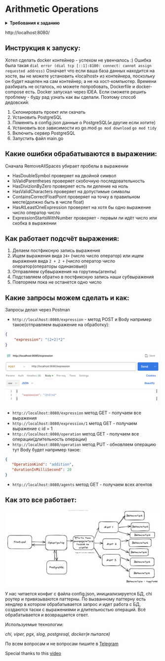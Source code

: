 # Arithmetic Operations


<details><summary><b>Требования к заданию</b></summary>

Пользователь хочет считать арифметические выражения. 
Он вводит строку `2 + 2 * 2` и хочет получить в ответ `6`. 
Но наши операции сложения и умножения (также деления и вычитания) выполняются **"очень-очень" долго**. 
Поэтому вариант, при котором пользователь делает http-запрос и получает в качетсве ответа результат, **невозможна**. 
Более того: вычисление каждой такой операции в нашей **"альтернативной реальности"** занимает **"гигантские"** вычислительные мощности. 
Соответственно, каждое действие мы должны уметь выполнять отдельно и масштабировать эту систему можем добавлением вычислительных мощностей в нашу систему в виде новых "**машин**". 
Поэтому пользователь, присылая выражение, получает в ответ идентификатор выражения и может с какой-то периодичностью уточнять у сервера "не посчиталость ли выражение"? 
Если выражение наконец будет вычислено - то он получит результат. 
Помните, что некоторые части арфиметического выражения можно вычислять **параллельно**.

## Front-end часть

### GUI, который можно представить как 4 страницы

1) Форма ввода арифметического выражения. Пользователь вводит арифметическое выражение и отправляет **POST** http-запрос с этим выражением на back-end. Примечание: Запросы должны быть **идемпотентными**. К запросам добавляется **уникальный идентификатор**. Если пользователь отправляет запрос с идентификатором, который уже отправлялся и был принят к обработке - ответ 200. Возможные варианты ответа:
    - _200_ - Выражение успешно принято, распаршено и принято к обработке
    - _400_ - Выражение невалидно
    - _500_ - Что-то не так на back-end. В качестве ответа нужно возвращать id принятного к выполнению выражения.
2) Страница со списком выражений в виде списка с выражениями. Каждая запись на странице содержит статус, выражение, дату его создания и дату заверщения вычисления. Страница получает данные GET http-запрсом с back-end-а
3) Страница со списком операций в виде пар: имя операции + время его выполнения (доступное для редактирования поле). Как уже оговаривалось в условии задачи, наши операции выполняются "как будто бы очень долго". Страница получает данные GET http-запрсом с back-end-а. Пользователь может настроить время выполения операции и сохранить изменения.
4) Страница со списком вычислительных можностей. Страница получает данные GET http-запросом с сервера в виде пар: имя вычислительного ресурса + выполняемая на нём операция.

### Требования:

1) Оркестратор может перезапускаться без потери состояния. Все выражения храним в СУБД.
2) Оркестратор должен отслеживать задачи, которые выполняются слишком долго (вычислитель тоже может уйти со связи) и делать их повторно доступными для вычислений.


## Back-end часть

### Состоит из 2 элементов:

- Сервер, который принимает арифметическое выражение, переводит его в набор последовательных задач и обеспечивает порядок их выполнения. Далее будем называть его оркестратором.
- Вычислитель, который может получить от оркестратора задачу, выполнить его и вернуть серверу результат. Далее будем называть его агентом.

### Оркестратор
Сервер, который имеет следующие endpoint-ы:

- Добавление вычисления арифметического выражения.
- Получение списка выражений со статусами.
- Получение значения выражения по его идентификатору.
- Получение списка доступных операций со временем их выполения.
- Получение задачи для выполения.
- Приём результата обработки данных.


### Агент
Демон, который получает выражение для вычисления с сервера, вычисляет его и отправляет на сервер результат выражения. При старте демон запускает несколько горутин, каждая из которых выступает в роли независимого вычислителя. Количество горутин регулируется переменной среды.


</details>


http://localhost:8080/
## Инструкция к запуску:
Хотел сделать docker контейнер - успехом не увенчалось :)
Ошибка была такая `dial error (dial tcp [::1]:8100: connect: cannot assign requested address)`
Означает что если ваша база данных находится на хосте, вы не можете установить «localhost» из контейнера, поскольку он будет нацелен на сам контейнер, а не на хост-компьютер.
Времени разбирать не осталось, но можете попробовать, Dockerfile и docker-compose есть. Docker запускал через IDEA. Если сможете решить проблему - буду рад узнать как вы сделали. Поэтому способ дедовский:
1. Склонировать проект или скачать 
2. Установить PostgreSQL
3. Поменять в config.json данные о PostgreSQL(и другие если хотите)
4. Установить все зависимости из go.mod `go mod download` `go mod tidy`
5. Включить сервер PostgreSQL
6. Запустить файл main.go

## Какие ошибки обрабатываются в выражении:

Сначала RemoveAllSpaces убирает пробелы в выражении
- HasDoubleSymbol проверяет на двойной символ
- IsValidParentheses проверяет скобочную последовательность
- HasDivizionByZero проверяет есть ли деление на ноль
- HasValidCharacters проверяет на допустимые символы
- ContainsCorrectFloatPoint проверяет на точку в правильном месте(должно быть в числе float)
- HasAtLeastOneExpression проверяет на хотя бы одно выражение число оператор число
- ExpressionStartsWithNumber проверяет - первым ли идёт число или скобка в выражении
## Как работает подсчёт выражения:

1. Делаем постфиксную запись выражения
2. Ищем выражения вида `24+` (число число оператор) или ищем выражения вида `2 + 2 +` (число оператор число оператор(операторы одинаковые))
3. Отправляем субвыражения на горутины(агенты)
4. Подставляем обратно в постфиксную запись наши субвыражения
5. Повторяем пока не останется одно число

## Какие запросы можем сделать и как:

Запросы делал через Postman
- `http://localhost:8080/expression` - метод POST и Body например такое(отправляем выражение на обработку):
```json
{
    "expression": "(2+2)*2"
}
```
![alt tag](https://github.com/byoverr/arithmetic_operations/blob/main/img/example.png "Пример")
- `http://localhost:8080/expression` метод GET - получаем все выражения
- `http://localhost:8080/expression/1` метод GET - получаем выражение с id = 1
- `http://localhost:8080/operation` метод GET - получаем все операции(длительность операции)
- `http://localhost:8080/operation` метод PUT - обновляем операцию тут Body будет например такое:
```json
{
   "OperationKind": "addition",
   "durationInMilliSecond": 20
}
```
- `http://localhost:8080/agents` метод GET - получаем всех агентов
## Как это все работает:

![alt tag](https://github.com/byoverr/arithmetic_operations/blob/main/img/scheme.png "Схемка")


У нас читается конфиг с файла config.json, инициализируется БД, chi роутер и привязываются паттерны. По вызванному паттерну есть хендлер в котором обрабатывается запрос и идет работа с БД, создаются таски с выражениями и длительностью операций. Всё обрабатывается и возвращается ответ.

Используемые технологии:

*chi, viper, pgx, slog, postgresql, docker(я пытался)*

По всем вопросам и не вопросам пишите в [Telegram](https://t.me/super_serejka)

Special thanks to this [video](https://youtu.be/rCJvW2xgnk0?si=0bLCG5tMzKORbMxo)
